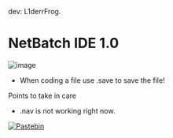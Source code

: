 dev: L1derrFrog.

# NetBatch IDE 1.0

![image](https://github.com/user-attachments/assets/d6aaa863-aa7e-4519-b1e9-cb20ef85b4ef)

- When coding a file use .save to save the file!

Points to take in care
- .nav is not working right now.

<a href="https://pastebin.com/u/PlutoAcid_" target="_blank">
    <img src="https://github.com/user-attachments/assets/d150ed2b-064e-47ff-8220-aa8a1e8329a6" alt="Pastebin">
</a>


